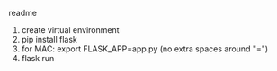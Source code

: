 readme

1. create virtual environment
2. pip install flask
3. for MAC: export FLASK_APP=app.py (no extra spaces around "=")
4. flask run